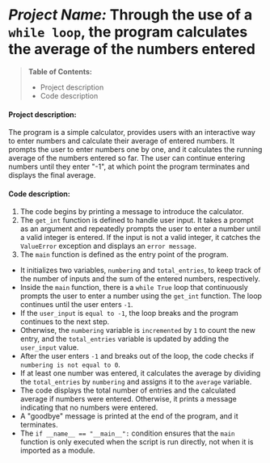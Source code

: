 # _Project Name:_ Through the use of a `while loop`, the program calculates the average of the numbers entered

> **Table of Contents:**
>
> - Project description
> - Code description

#### Project description:

The program is a simple calculator, provides users with an interactive way to enter numbers and calculate their average of entered numbers.
It prompts the user to enter numbers one by one, and it calculates the running average of the numbers entered so far. The user can continue entering numbers until they enter "-1", at which point the program terminates and displays the final average.

#### Code description:

1. The code begins by printing a message to introduce the calculator.
2. The `get_int` function is defined to handle user input. It takes a prompt as an argument and repeatedly prompts the user to enter a number until a valid integer is entered. If the input is not a valid integer, it catches the `ValueError` exception and displays an `error message`.
3. The `main` function is defined as the entry point of the program. 
- It initializes two variables, `numbering` and `total_entries`, to keep track of the number of inputs and the sum of the entered numbers, respectively.
- Inside the `main` function, there is a `while True` loop that continuously prompts the user to enter a number using the `get_int` function. The loop continues until the user enters `-1`.
- If the `user_input` is `equal to -1`, the loop breaks and the program continues to the next step.
- Otherwise, the `numbering` variable is `incremented` by `1` to count the new entry, and the `total_entries` variable is updated by adding the `user_input` value.
- After the user enters `-1` and breaks out of the loop, the code checks if `numbering is not equal to 0`. 
- If at least one number was entered, it calculates the average by dividing the `total_entries` by `numbering` and assigns it to the `average` variable. 
- The code displays the total number of entries and the calculated average if numbers were entered. Otherwise, it prints a message indicating that no numbers were entered.
- A "goodbye" message is printed at the end of the program, and it terminates.
- The `if __name__ == "__main__":` condition ensures that the `main` function is only executed when the script is run directly, not when it is imported as a module.